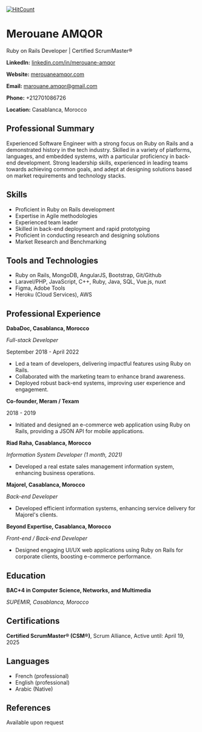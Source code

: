   [![HitCount](https://hits.dwyl.com/merouaneamqor/merouaneamqor.svg?style=flat-square)](http://hits.dwyl.com/merouaneamqor/merouaneamqor)

# Merouane AMQOR

Ruby on Rails Developer | Certified ScrumMaster®

**LinkedIn:** [linkedin.com/in/merouane-amqor](https://linkedin.com/in/merouane-amqor)

**Website:** [merouaneamqor.com](https://merouaneamqor.com)

**Email:** marouane.amqor@gmail.com

**Phone:** +212701086726

**Location:** Casablanca, Morocco

## Professional Summary
Experienced Software Engineer with a strong focus on Ruby on Rails and a demonstrated history in the tech industry. Skilled in a variety of platforms, languages, and embedded systems, with a particular proficiency in back-end development. Strong leadership skills, experienced in leading teams towards achieving common goals, and adept at designing solutions based on market requirements and technology stacks.

## Skills
- Proficient in Ruby on Rails development
- Expertise in Agile methodologies
- Experienced team leader
- Skilled in back-end deployment and rapid prototyping
- Proficient in conducting research and designing solutions
- Market Research and Benchmarking

## Tools and Technologies
- Ruby on Rails, MongoDB, AngularJS, Bootstrap, Git/Github
- Laravel/PHP, JavaScript, C++, Ruby, Java, SQL, Vue.js, nuxt 
- Figma, Adobe Tools
- Heroku (Cloud Services), AWS

## Professional Experience
**DabaDoc, Casablanca, Morocco**

*Full-stack Developer*

September 2018 - April 2022
- Led a team of developers, delivering impactful features using Ruby on Rails.
- Collaborated with the marketing team to enhance brand awareness.
- Deployed robust back-end systems, improving user experience and engagement.

**Co-founder, Meram / Texam**

2018 - 2019
- Initiated and designed an e-commerce web application using Ruby on Rails, providing a JSON API for mobile applications.

**Riad Raha, Casablanca, Morocco**

*Information System Developer (1 month, 2021)*
- Developed a real estate sales management information system, enhancing business operations.

**Majorel, Casablanca, Morocco**

*Back-end Developer*
- Developed efficient information systems, enhancing service delivery for Majorel's clients.

**Beyond Expertise, Casablanca, Morocco**

*Front-end / Back-end Developer*
- Designed engaging UI/UX web applications using Ruby on Rails for corporate clients, boosting e-commerce performance.

## Education
**BAC+4 in Computer Science, Networks, and Multimedia**

*SUPEMIR, Casablanca, Morocco*

## Certifications
**Certified ScrumMaster® (CSM®)**, Scrum Alliance, Active until: April 19, 2025

## Languages
- French (professional)
- English (professional)
- Arabic (Native)

## References
Available upon request
